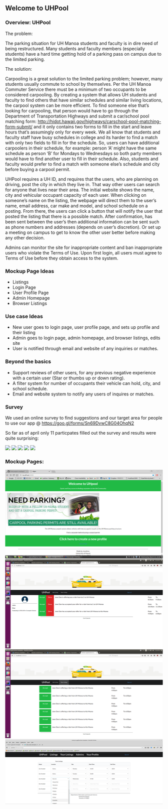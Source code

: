 ## Welcome to UHPool

### Overview: UHPool

The problem:

The parking situation for UH Manoa students and faculty is in dire need of being restructured. Many students and faculty members (especially students) have a hard time getting hold of a parking pass on campus due to the limited parking.

The solution:

Carpooling is a great solution to the limited parking problem; however, many students usually commute to school by themselves. Per the UH Manoa Commuter Service there must be a minimum of two occupants to be considered carpooling. By creating a system that allows UH students and faculty to find others that have similar schedules and similar living locations, the carpool system can be more efficient. To find someone else that’s looking for carpooling, that person would have to go through the Department of Transportation Highways and submit a car/school pool matching form: http://hidot.hawaii.gov/highways/carschool-pool-matching-form-submit/ and it only contains two forms to fill in the start and leave hours that’s assumingly only for every week. We all know that students and faculty staff have busy schedules in college and its harder to find a match with only two fields to fill in for the schedule. So, users can have additional carpoolers in their schedule, for example: person ‘A’ might have the same schedule as person ‘B’ for Mondays to Wednesdays so both party members would have to find another user to fill in their schedule. Also, students and faculty would prefer to find a match with someone else’s schedule and city before buying a carpool permit.

UHPool requires a UH ID, and requires that the users, who are planning on driving, post the city in which they live in. That way other users can search for anyone that lives near their area. The initial website shows the name, city and vehicular occupant capacity of each user. When clicking on someone’s name on the listing, the webpage will direct them to the user’s name, email address, car make and model, and school schedule on a posting. From there, the users can click a button that will notify the user that posted the listing that there is a possible match. After confirmation, has been sent between the user’s then additional information can be sent such as phone numbers and addresses (depends on user’s discretion). Or set up a meeting on campus to get to know the other user better before making any other decision.

Admins can monitor the site for inappropriate content and ban inappropriate users who violate the Terms of Use. Upon first login, all users must agree to Terms of Use before they obtain access to the system.

### Mockup Page Ideas

- Listings
- Login Page
- User Profile Page
- Admin Homepage
- Browser Listings

### Use case Ideas

- New user goes to login page, user profile page, and sets up profile and their listing
- Admin goes to login page, admin homepage, and browser listings, edits site
- User is notified through email and website of any inquiries or matches.

### Beyond the basics

- Support reviews of other users, for any previous negative experience with a certain user (Star or thumbs up or down rating).
- A filter system for number of occupants their vehicle can hold, city, and school schedule.
- Email and website system to notify any users of inquires or matches.

### Survey
We used an online survey to find suggestions and our target area for people to use our app @ https://goo.gl/forms/Sn69DvwC8G04OhqN2

So far as of april only 11 particpates filled out the survey and results were quite surprising:


<img class="ui image" src="../images/pool survey 1.JPG">

<img class="ui image" src="../images/pool survey 2.JPG">

<img class="ui image" src="../images/pool survey 3.JPG">

<img class="ui image" src="../images/pool survey 4.JPG">

<img class="ui image" src="../images/pool survey 5.JPG">

### Mockup Pages:

<img class="ui image" src="/images/landing.png">

<img class="ui image" src="/images/profile-page.png">

<img class="ui image" src="/images/listings-page.png">

<img class="ui image" src="/images/yourListings.png">
